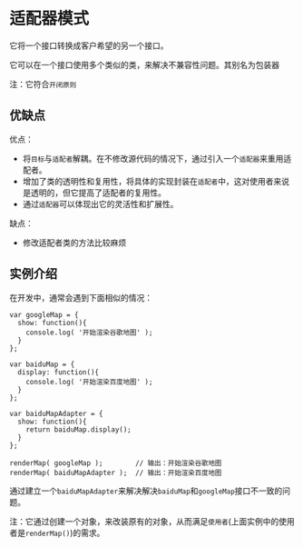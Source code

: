# 适配器模式

它将一个接口转换成客户希望的另一个接口。

它可以在一个接口使用多个类似的类，来解决不兼容性问题。其别名为包装器

注：它符合` 开闭原则 `

## 优缺点

优点：

* 将` 目标 `与` 适配者 `解耦。在不修改源代码的情况下，通过引入一个` 适配器 `来重用适配者。
* 增加了类的透明性和复用性，将具体的实现封装在` 适配者 `中，这对使用者来说是透明的，但它提高了适配者的复用性。
* 通过` 适配器 `可以体现出它的灵活性和扩展性。

缺点：

* 修改适配者类的方法比较麻烦

## 实例介绍

在开发中，通常会遇到下面相似的情况：

```
var googleMap = {
  show: function(){
    console.log( '开始渲染谷歌地图' );
  }
}; 
 
var baiduMap = {
  display: function(){
    console.log( '开始渲染百度地图' );
  }
};
 
var baiduMapAdapter = {
  show: function(){
    return baiduMap.display();
  }
}; 
 
renderMap( googleMap );        // 输出：开始渲染谷歌地图
renderMap( baiduMapAdapter );  // 输出：开始渲染百度地图 
```

通过建立一个` baiduMapAdapter `来解决解决` baiduMap `和` googleMap `接口不一致的问题。

注：它通过创建一个对象，来改装原有的对象，从而满足` 使用者 `(上面实例中的使用者是` renderMap() `)的需求。
